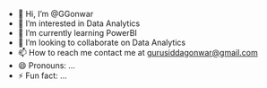 - 👋 Hi, I’m @GGonwar
- 👀 I’m interested in Data Analytics
- 🌱 I’m currently learning PowerBI
- 💞️ I’m looking to collaborate on Data Analytics
- 📫 How to reach me contact me at gurusiddagonwar@gmail.com
- 😄 Pronouns: ...
- ⚡ Fun fact: ...

<!---
GGonwar/GGonwar is a ✨ special ✨ repository because its `README.md` (this file) appears on your GitHub profile.
You can click the Preview link to take a look at your changes.
--->
